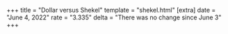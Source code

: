 +++
title = "Dollar versus Shekel"
template = "shekel.html"
[extra]
date = "June  4, 2022"
rate = "3.335"
delta = "There was no change since June  3"
+++
